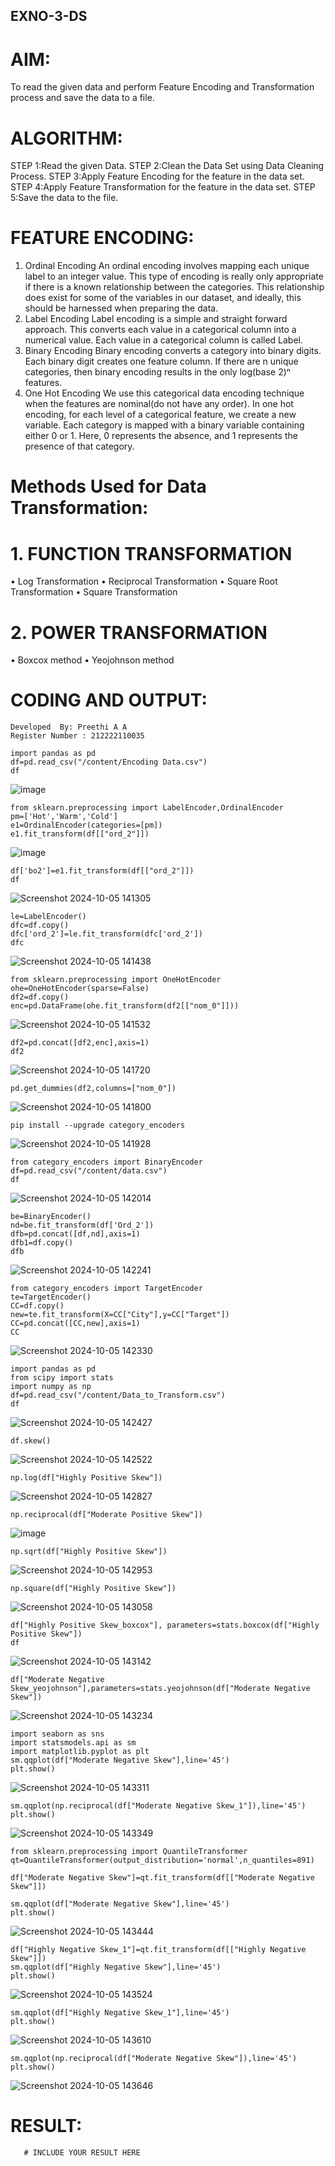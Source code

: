 ## EXNO-3-DS

# AIM:
To read the given data and perform Feature Encoding and Transformation process and save the data to a file.

# ALGORITHM:
STEP 1:Read the given Data.
STEP 2:Clean the Data Set using Data Cleaning Process.
STEP 3:Apply Feature Encoding for the feature in the data set.
STEP 4:Apply Feature Transformation for the feature in the data set.
STEP 5:Save the data to the file.

# FEATURE ENCODING:
1. Ordinal Encoding
An ordinal encoding involves mapping each unique label to an integer value. This type of encoding is really only appropriate if there is a known relationship between the categories. This relationship does exist for some of the variables in our dataset, and ideally, this should be harnessed when preparing the data.
2. Label Encoding
Label encoding is a simple and straight forward approach. This converts each value in a categorical column into a numerical value. Each value in a categorical column is called Label.
3. Binary Encoding
Binary encoding converts a category into binary digits. Each binary digit creates one feature column. If there are n unique categories, then binary encoding results in the only log(base 2)ⁿ features.
4. One Hot Encoding
We use this categorical data encoding technique when the features are nominal(do not have any order). In one hot encoding, for each level of a categorical feature, we create a new variable. Each category is mapped with a binary variable containing either 0 or 1. Here, 0 represents the absence, and 1 represents the presence of that category.

# Methods Used for Data Transformation:
  # 1. FUNCTION TRANSFORMATION
• Log Transformation
• Reciprocal Transformation
• Square Root Transformation
• Square Transformation
  # 2. POWER TRANSFORMATION
• Boxcox method
• Yeojohnson method

# CODING AND OUTPUT:
```
Developed  By: Preethi A A
Register Number : 212222110035
```
```
import pandas as pd
df=pd.read_csv("/content/Encoding Data.csv")
df
```
![image](https://github.com/user-attachments/assets/7fc9b93c-2a8b-4253-b2f9-124e7bd48c43)

```
from sklearn.preprocessing import LabelEncoder,OrdinalEncoder
pm=['Hot','Warm','Cold']
e1=OrdinalEncoder(categories=[pm])
e1.fit_transform(df[["ord_2"]])
```
![image](https://github.com/user-attachments/assets/b8b0ce0d-9ed1-4764-b2d4-419051c9588d)

```
df['bo2']=e1.fit_transform(df[["ord_2"]])
df
```
![Screenshot 2024-10-05 141305](https://github.com/user-attachments/assets/cf23c9b2-7ef7-4b75-9e3a-d6bc82dcc7df)

```
le=LabelEncoder()
dfc=df.copy()
dfc['ord_2']=le.fit_transform(dfc['ord_2'])
dfc
```
![Screenshot 2024-10-05 141438](https://github.com/user-attachments/assets/6da3a60a-ebe3-4914-a5f0-9db7823df6ec)

```
from sklearn.preprocessing import OneHotEncoder
ohe=OneHotEncoder(sparse=False)
df2=df.copy()
enc=pd.DataFrame(ohe.fit_transform(df2[["nom_0"]]))
```
![Screenshot 2024-10-05 141532](https://github.com/user-attachments/assets/101fd240-6408-4593-a239-6bdfda376049)

```
df2=pd.concat([df2,enc],axis=1)
df2
```
![Screenshot 2024-10-05 141720](https://github.com/user-attachments/assets/d9b5c1f6-ccbc-48b8-810b-9ce492a7523e)

```
pd.get_dummies(df2,columns=["nom_0"])
```
![Screenshot 2024-10-05 141800](https://github.com/user-attachments/assets/03b93f16-02a1-4fd8-a3df-a6449be947ff)

```
pip install --upgrade category_encoders
```
![Screenshot 2024-10-05 141928](https://github.com/user-attachments/assets/d2a220d2-2280-4cce-aedb-e8953dca91ac)

```
from category_encoders import BinaryEncoder
df=pd.read_csv("/content/data.csv")
df
```
![Screenshot 2024-10-05 142014](https://github.com/user-attachments/assets/d8433539-53b7-4f95-934a-c365cedd0b73)

```
be=BinaryEncoder()
nd=be.fit_transform(df['Ord_2'])
dfb=pd.concat([df,nd],axis=1)
dfb1=df.copy()
dfb
```
![Screenshot 2024-10-05 142241](https://github.com/user-attachments/assets/985487ce-fdba-40ca-81c9-f23fb84ef748)

```
from category_encoders import TargetEncoder
te=TargetEncoder()
CC=df.copy()
new=te.fit_transform(X=CC["City"],y=CC["Target"])
CC=pd.concat([CC,new],axis=1)
CC
```
![Screenshot 2024-10-05 142330](https://github.com/user-attachments/assets/d332faeb-6898-4b65-a797-36dd105e9264)

```
import pandas as pd
from scipy import stats
import numpy as np
df=pd.read_csv("/content/Data_to_Transform.csv")
df
```
![Screenshot 2024-10-05 142427](https://github.com/user-attachments/assets/aec8ae6a-5ff5-4d57-9dfe-686847329b0c)

```
df.skew()
```
![Screenshot 2024-10-05 142522](https://github.com/user-attachments/assets/9335b119-d14c-4314-9397-efa0b2ac4b96)

```
np.log(df["Highly Positive Skew"])
```
![Screenshot 2024-10-05 142827](https://github.com/user-attachments/assets/e779b5d8-2dad-4c2e-b38b-4b91dfb03045)

```
np.reciprocal(df["Moderate Positive Skew"])
```
![image](https://github.com/user-attachments/assets/8b2d2b72-e84d-4629-933c-7fe8ee1f3253)

```
np.sqrt(df["Highly Positive Skew"])
```
![Screenshot 2024-10-05 142953](https://github.com/user-attachments/assets/8781f3c4-ac9a-4fed-83d1-6acc76e5bfe2)

```
np.square(df["Highly Positive Skew"])
```
![Screenshot 2024-10-05 143058](https://github.com/user-attachments/assets/d8f4d56d-d7dd-4b83-839b-5be691cb7d6f)

```
df["Highly Positive Skew_boxcox"], parameters=stats.boxcox(df["Highly Positive Skew"])
df
```
![Screenshot 2024-10-05 143142](https://github.com/user-attachments/assets/e83c885f-ae7f-45cf-a29a-4590e344777a)

```
df["Moderate Negative Skew_yeojohnson"],parameters=stats.yeojohnson(df["Moderate Negative Skew"])
```
![Screenshot 2024-10-05 143234](https://github.com/user-attachments/assets/91285396-131c-4b68-8cae-68e32bea1f57)

```
import seaborn as sns
import statsmodels.api as sm
import matplotlib.pyplot as plt
sm.qqplot(df["Moderate Negative Skew"],line='45')
plt.show()
```
![Screenshot 2024-10-05 143311](https://github.com/user-attachments/assets/adfa37b2-1130-41cd-9847-34bbc3425f62)

```
sm.qqplot(np.reciprocal(df["Moderate Negative Skew_1"]),line='45')
plt.show()
```
![Screenshot 2024-10-05 143349](https://github.com/user-attachments/assets/059977a7-0c45-4098-95c4-7a03ad8d67a4)

```
from sklearn.preprocessing import QuantileTransformer
qt=QuantileTransformer(output_distribution='normal',n_quantiles=891)

df["Moderate Negative Skew"]=qt.fit_transform(df[["Moderate Negative Skew"]])

sm.qqplot(df["Moderate Negative Skew"],line='45')
plt.show()
```
![Screenshot 2024-10-05 143444](https://github.com/user-attachments/assets/2b7f46bc-7978-477c-843d-ee5102914d04)

```
df["Highly Negative Skew_1"]=qt.fit_transform(df[["Highly Negative Skew"]])
sm.qqplot(df["Highly Negative Skew"],line='45')
plt.show()
```
![Screenshot 2024-10-05 143524](https://github.com/user-attachments/assets/4c7309e7-efec-40bb-aac7-d7d23daddb8a)

```
sm.qqplot(df["Highly Negative Skew_1"],line='45')
plt.show()
```
![Screenshot 2024-10-05 143610](https://github.com/user-attachments/assets/cc199c03-0fad-4991-b5b1-08f9243ec79e)

```
sm.qqplot(np.reciprocal(df["Moderate Negative Skew"]),line='45')
plt.show()
```
![Screenshot 2024-10-05 143646](https://github.com/user-attachments/assets/165fcd69-fd55-46e1-9877-480bba1c49fa)

# RESULT:
       # INCLUDE YOUR RESULT HERE

       
